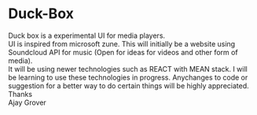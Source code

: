 # Duck-Box


Duck box is a experimental UI for media players.
<br/>
UI is inspired from microsoft zune. This will initially be a website using Soundcloud API for music (Open for ideas for videos and other form of media). 
<br/>
It will be using newer technologies such as REACT with MEAN stack. I will be learning to use these technologies in progress. Anychanges to code or suggestion for a better way to do certain things will be highly appreciated.
<br/>
Thanks <br/>
Ajay Grover
